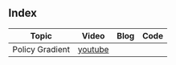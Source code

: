 ## Index

| Topic | Video | Blog | Code |
|-------|-------|------|------|
|Policy Gradient | [youtube](https://www.youtube.com/watch?v=cQfOQcpYRzE&ab_channel=ElliotWaite) | |
